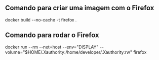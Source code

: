 ## Comando para criar uma imagem com o Firefox ##
docker build --no-cache -t firefox .

## Comando para rodar o Firefox ##

docker run --rm --net=host --env="DISPLAY" --volume="$HOME/.Xauthority:/home/developer/.Xauthority:rw" firefox